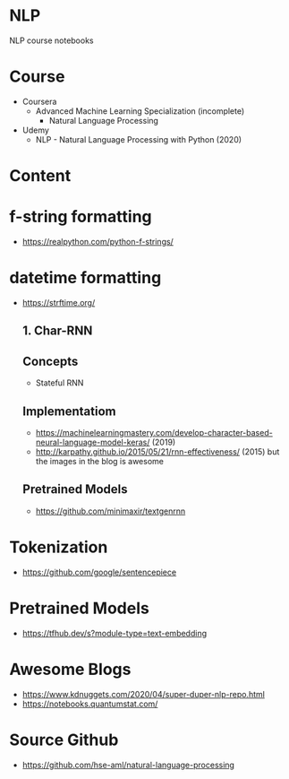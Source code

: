 # NLP
NLP course notebooks

# Course
- Coursera
  - Advanced Machine Learning Specialization (incomplete)
    - Natural Language Processing
- Udemy
  - NLP - Natural Language Processing with Python (2020)

# Content

# f-string formatting
- https://realpython.com/python-f-strings/

# datetime formatting
- https://strftime.org/









  ## 1. Char-RNN
  ## Concepts
  
  - Stateful RNN
  
  ## Implementatiom
  - https://machinelearningmastery.com/develop-character-based-neural-language-model-keras/ (2019)
  - http://karpathy.github.io/2015/05/21/rnn-effectiveness/ (2015) but the images in the blog is awesome
  
  ## Pretrained Models
  - https://github.com/minimaxir/textgenrnn
  
# Tokenization
- https://github.com/google/sentencepiece

# Pretrained Models
- https://tfhub.dev/s?module-type=text-embedding
    
# Awesome Blogs
- https://www.kdnuggets.com/2020/04/super-duper-nlp-repo.html
- https://notebooks.quantumstat.com/

# Source Github
- https://github.com/hse-aml/natural-language-processing
